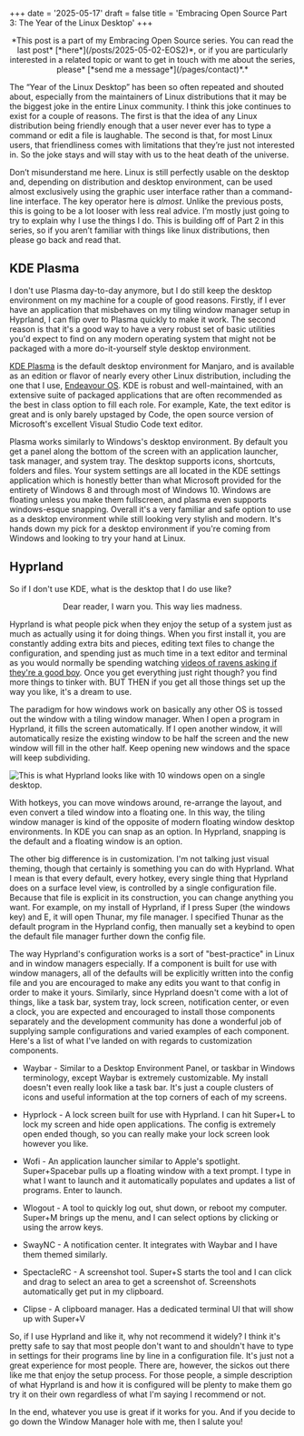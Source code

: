 +++
date = '2025-05-17'
draft = false
title = 'Embracing Open Source Part 3: The Year of the Linux Desktop'
+++

<center>*This post is a part of my Embracing Open Source series. You can read the last post* [*here*](/posts/2025-05-02-EOS2)*, or if you are particularly interested in a related topic or want to get in touch with me about the series, please* [*send me a message*](/pages/contact)*.*</center>

The “Year of the Linux Desktop” has been so often repeated and shouted about, especially from the maintainers of Linux distributions that it may be the biggest joke in the entire Linux community. I think this joke continues to exist for a couple of reasons. The first is that the idea of any Linux distribution being friendly enough that a user never ever has to type a command or edit a file is laughable. The second is that, for most Linux users, that friendliness comes with limitations that they’re just not interested in. So the joke stays and will stay with us to the heat death of the universe.

Don’t misunderstand me here. Linux is still perfectly usable on the desktop and, depending on distribution and desktop environment, can be used almost exclusively using the graphic user interface rather than a command-line interface. The key operator here is *almost*. Unlike the previous posts, this is going to be a lot looser with less real advice. I’m mostly just going to try to explain why I use the things I do. This is building off of Part 2 in this series, so if you aren’t familiar with things like linux distributions, then please go back and read that.

## KDE Plasma

I don't use Plasma day-to-day anymore, but I do still keep the desktop environment on my machine for a couple of good reasons. Firstly, if I ever have an application that misbehaves on my tiling window manager setup in Hyprland, I can flip over to Plasma quickly to make it work. The second reason is that it's a good way to have a very robust set of basic utilities you'd expect to find on any modern operating system that might not be packaged with a more do-it-yourself style desktop environment. 

[KDE Plasma](https://kde.org/plasma-desktop/) is the default desktop environment for Manjaro, and is available as an edition or flavor of nearly every other Linux distribution, including the one that I use, [Endeavour OS](https://endeavouros.com/). KDE is robust and well-maintained, with an extensive suite of packaged applications that are often recommended as the best in class option to fill each role. For example, Kate, the text editor is great and is only barely upstaged by Code, the open source version of Microsoft's excellent Visual Studio Code text editor.

Plasma works similarly to Windows's desktop environment. By default you get a panel along the bottom of the screen with an application launcher, task manager, and system tray. The desktop supports icons, shortcuts, folders and files. Your system settings are all located in the KDE settings application which is honestly better than what Microsoft provided for the entirety of Windows 8 and through most of Windows 10. Windows are floating unless you make them fullscreen, and plasma even supports windows-esque snapping. Overall it's a very familiar and safe option to use as a desktop environment while still looking very stylish and modern. It's hands down my pick for a desktop environment if you're coming from Windows and looking to try your hand at Linux. 

## Hyprland

So if I don't use KDE, what is the desktop that I do use like?

<center>Dear reader, I warn you. This way lies madness.</center>

Hyprland is what people pick when they enjoy the setup of a system just as much as actually using it for doing things. When you first install it, you are constantly adding extra bits and pieces, editing text files to change the configuration, and spending just as much time in a text editor and terminal as you would normally be spending watching [videos of ravens asking if they're a good boy](https://www.youtube.com/watch?v=emUCJL4CCfs). Once you get everything just right though? you find more things to tinker with. BUT THEN if you get all those things set up the way you like, it's a dream to use.

The paradigm for how windows work on basically any other OS is tossed out the window with a tiling window manager. When I open a program in Hyprland, it fills the screen automatically. If I open another window, it will automatically resize the existing window to be half the screen and the new window will fill in the other half. Keep opening new windows and the space will keep subdividing.

![This is what Hyprland looks like with 10 windows open on a single desktop.](/hypr-subdivide)

With hotkeys, you can move windows around, re-arrange the layout, and even convert a tiled window into a floating one. In this way, the tiling window manager is kind of the opposite of modern floating window desktop environments. In KDE you can snap as an option. In Hyprland, snapping is the default and a floating window is an option.

The other big difference is in customization. I'm not talking just visual theming, though that certainly is something you can do with Hyprland. What I mean is that every default, every hotkey, every single thing that Hyprland does on a surface level view, is controlled by a single configuration file. Because that file is explicit in its construction, you can change anything you want. For example, on my install of Hyprland, if I press Super (the windows key) and E, it will open Thunar, my file manager. I specified Thunar as the default program in the Hyprland config, then manually set a keybind to open the default file manager further down the config file.

The way Hyprland's configuration works is a sort of "best-practice" in Linux and in window managers especially. If a component is built for use with window managers, all of the defaults will be explicitly written into the config file and you are encouraged to make any edits you want to that config in order to make it yours. Similarly, since Hyprland doesn't come with a lot of things, like a task bar, system tray, lock screen, notification center, or even a clock, you are expected and encouraged to install those components separately and the development community has done a wonderful job of supplying sample configurations and varied examples of each component. Here's a list of what I've landed on with regards to customization components.

* Waybar - Similar to a Desktop Environment Panel, or taskbar in Windows terminology, except Waybar is extremely customizable. My install doesn't even really look like a task bar. It's just a couple clusters of icons and useful information at the top corners of each of my screens.

* Hyprlock - A lock screen built for use with Hyprland. I can hit Super+L to lock my screen and hide open applications. The config is extremely open ended though, so you can really make your lock screen look however you like.

* Wofi - An application launcher similar to Apple's spotlight. Super+Spacebar pulls up a floating window with a text prompt. I type in what I want to launch and it automatically populates and updates a list of programs. Enter to launch.

* Wlogout - A tool to quickly log out, shut down, or reboot my computer. Super+M brings up the menu, and I can select options by clicking or using the arrow keys.

* SwayNC - A notification center. It integrates with Waybar and I have them themed similarly.

* SpectacleRC - A screenshot tool. Super+S starts the tool and I can click and drag to select an area to get a screenshot of. Screenshots automatically get put in my clipboard.

* Clipse - A clipboard manager. Has a dedicated terminal UI that will show up with Super+V

So, if I use Hyprland and like it, why not recommend it widely? I think it's pretty safe to say that most people don't want to and shouldn't have to type in settings for their programs line by line in a configuration file. It's just not a great experience for most people. There are, however, the sickos out there like me that enjoy the setup process. For those people, a simple description of what Hyprland is and how it is configured will be plenty to make them go try it on their own regardless of what I'm saying I recommend or not.

In the end, whatever you use is great if it works for you. And if you decide to go down the Window Manager hole with me, then I salute you!
